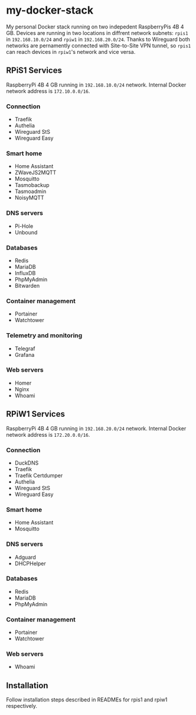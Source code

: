 # my-docker-stack

My personal Docker stack running on two indepedent RaspberryPis 4B 4 GB. Devices are running in two locations 
in diffrent network subnets: `rpis1` in `192.168.10.0/24` and `rpiw1` in `192.168.20.0/24`. Thanks to Wireguard 
both networks are pernamently connected with Site-to-Site VPN tunnel, 
so `rpis1` can reach devices in `rpiw1`'s network and vice versa.

## RPiS1 Services
RaspberryPi 4B 4 GB running in `192.168.10.0/24` network. Internal Docker network address is `172.10.0.0/16`.

### Connection
- Traefik
- Authelia
- Wireguard StS
- Wireguard Easy

### Smart home
- Home Assistant
- ZWaveJS2MQTT
- Mosquitto
- Tasmobackup
- Tasmoadmin
- NoisyMQTT

### DNS servers
- Pi-Hole
- Unbound

### Databases
- Redis
- MariaDB
- InfluxDB
- PhpMyAdmin
- Bitwarden

### Container management
- Portainer
- Watchtower

### Telemetry and monitoring
- Telegraf
- Grafana

### Web servers
- Homer
- Nginx
- Whoami

## RPiW1 Services
RaspberryPi 4B 4 GB running in `192.168.20.0/24` network. Internal Docker network address is `172.20.0.0/16`.

### Connection
- DuckDNS
- Traefik
- Traefik Certdumper
- Authelia
- Wireguard StS
- Wireguard Easy

### Smart home
- Home Assistant
- Mosquitto

### DNS servers
- Adguard
- DHCPHelper

### Databases
- Redis
- MariaDB
- PhpMyAdmin

### Container management
- Portainer
- Watchtower

### Web servers
- Whoami

## Installation

Follow installation steps described in READMEs for rpis1 and rpiw1 respectively.
